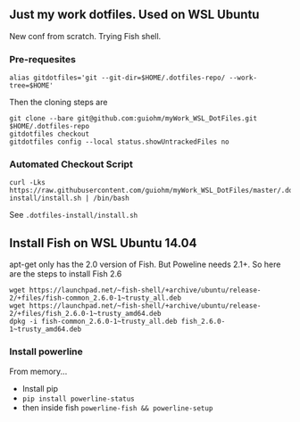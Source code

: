 ## Just my work dotfiles. Used on WSL Ubuntu

New conf from scratch. Trying Fish shell.

### Pre-requesites

```
alias gitdotfiles='git --git-dir=$HOME/.dotfiles-repo/ --work-tree=$HOME'
```

Then the cloning steps are
```
git clone --bare git@github.com:guiohm/myWork_WSL_DotFiles.git $HOME/.dotfiles-repo
gitdotfiles checkout
gitdotfiles config --local status.showUntrackedFiles no
```

### Automated Checkout Script

```
curl -Lks https://raw.githubusercontent.com/guiohm/myWork_WSL_DotFiles/master/.dotfiles-install/install.sh | /bin/bash
```

See `.dotfiles-install/install.sh`


## Install Fish on WSL Ubuntu 14.04

apt-get only has the 2.0 version of Fish. But Poweline needs 2.1+. So here are the steps to install Fish 2.6
```
wget https://launchpad.net/~fish-shell/+archive/ubuntu/release-2/+files/fish-common_2.6.0-1~trusty_all.deb
wget https://launchpad.net/~fish-shell/+archive/ubuntu/release-2/+files/fish_2.6.0-1~trusty_amd64.deb
dpkg -i fish-common_2.6.0-1~trusty_all.deb fish_2.6.0-1~trusty_amd64.deb
```

### Install powerline

From memory...
- Install pip
- `pip install powerline-status`
- then inside fish `powerline-fish && powerline-setup`
